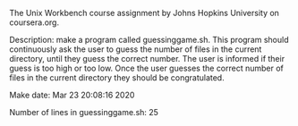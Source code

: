 The Unix Workbench course assignment
by Johns Hopkins University on coursera.org.

Description: make a program called guessinggame.sh. This program should continuously ask the user to guess the number of files in the current directory, until they guess the correct number. The user is informed if their guess is too high or too low. Once the user guesses the correct number of files in the current directory they should be congratulated.

Make date: Mar 23 20:08:16 2020

Number of lines in guessinggame.sh: 25
